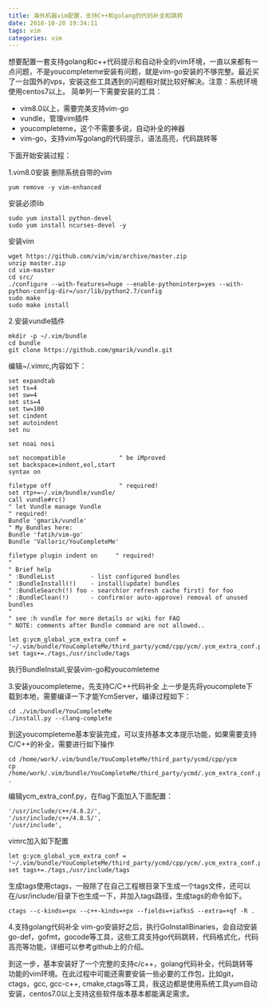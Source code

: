 ```yaml
---
title: 海外机器vim配置，支持C++和golang的代码补全和跳转
date: 2018-10-20 19:34:11
tags: vim
categories: vim
---
```


想要配置一套支持golang和c++代码提示和自动补全的vim环境，一直以来都有一点问题，不是youcompleteme安装有问题，就是vim-go安装的不够完整。最近买了一台国外的vps，安装这些工具遇到的问题相对就比较好解决。注意：系统环境使用centos7以上。
简单列一下需要安装的工具：
- vim8.0以上，需要完美支持vim-go
- vundle，管理vim插件
- youcompleteme，这个不需要多说，自动补全的神器
- vim-go，支持vim写golang的代码提示，语法高亮，代码跳转等

下面开始安装过程：

1.vim8.0安装
删除系统自带的vim
```
yum remove -y vim-enhanced
```

安装必须lib
```
sudo yum install python-devel
sudo yum install ncurses-devel -y
```

<!--more-->

安装vim
```
wget https://github.com/vim/vim/archive/master.zip
unzip master.zip
cd vim-master
cd src/
./configure --with-features=huge --enable-pythoninterp=yes --with-python-config-dir=/usr/lib/python2.7/config
sudo make
sudo make install
```


2.安装vundle插件
```
mkdir -p ~/.vim/bundle 
cd bundle
git clone https://github.com/gmarik/vundle.git
```

编辑~/.vimrc,内容如下：
```
set expandtab
set ts=4
set sw=4
set sts=4
set tw=100
set cindent
set autoindent
set nu

set noai nosi

set nocompatible               " be iMproved
set backspace=indent,eol,start
syntax on

filetype off                   " required!
set rtp+=~/.vim/bundle/vundle/
call vundle#rc()
" let Vundle manage Vundle
" required!
Bundle 'gmarik/vundle'
" My Bundles here:
Bundle 'fatih/vim-go'
Bundle 'Valloric/YouCompleteMe'

filetype plugin indent on     " required!
"
" Brief help
" :BundleList          - list configured bundles
" :BundleInstall(!)    - install(update) bundles
" :BundleSearch(!) foo - search(or refresh cache first) for foo
" :BundleClean(!)      - confirm(or auto-approve) removal of unused bundles
"
" see :h vundle for more details or wiki for FAQ
" NOTE: comments after Bundle command are not allowed..

let g:ycm_global_ycm_extra_conf = '~/.vim/bundle/YouCompleteMe/third_party/ycmd/cpp/ycm/.ycm_extra_conf.py'
set tags+=./tags,/usr/include/tags
```

执行BundleInstall,安装vim-go和youcomleteme

3.安装youcompleteme，先支持C/C++代码补全
上一步是先将youcomplete下载到本地，需要编译一下才能YcmServer，编译过程如下：
```
cd ./vim/bundle/YouCompleteMe
./install.py --clang-complete
```
到这youcompleteme基本安装完成，可以支持基本文本提示功能，如果需要支持C/C++的补全，需要进行如下操作
```
cd /home/work/.vim/bundle/YouCompleteMe/third_party/ycmd/cpp/ycm
cp /home/work/.vim/bundle/YouCompleteMe/third_party/ycmd/.ycm_extra_conf.py .
```

编辑ycm_extra_conf.py，在flag下面加入下面配置：
```
'/usr/include/c++/4.8.2/',
'/usr/include/c++/4.8.5/',
'/usr/include',
```

vimrc加入如下配置
```
let g:ycm_global_ycm_extra_conf = '~/.vim/bundle/YouCompleteMe/third_party/ycmd/cpp/ycm/.ycm_extra_conf.py'
set tags+=./tags,/usr/include/tags
```
生成tags使用ctags，一般除了在自己工程根目录下生成一个tags文件，还可以在/usr/include/目录下也生成一下，并加入tags路径，生成tags的命令如下。
```
ctags --c-kinds=+px --c++-kinds=+px --fields=+iafksS --extra=+qf -R .
```

4.支持golang代码补全
vim-go安装好之后，执行GoInstallBinaries，会自动安装go-def，gofmt，gocode等工具，这些工具支持go代码跳转，代码格式化，代码高亮等功能，详细可以参考github上的介绍。

到这一步，基本安装好了一个完整的支持c/c++，golang代码补全，代码跳转等功能的vim环境。在此过程中可能还需要安装一些必要的工作包，比如git，ctags，gcc, gcc-c++, cmake,ctags等工具，我这边都是使用系统工具yum自动安装，centos7.0以上支持这些软件版本基本都能满足需求。
